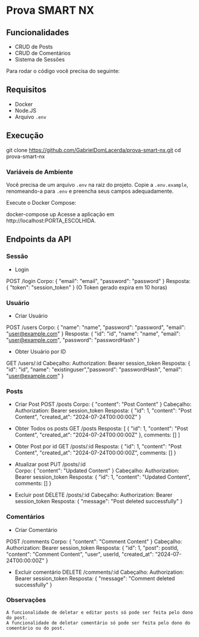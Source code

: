 # Prova SMART NX

## Funcionalidades

-   CRUD de Posts
-   CRUD de Comentários
-   Sistema de Sessões

Para rodar o código você precisa do seguinte:

## Requisitos

-   Docker
-   Node.JS
-   Arquivo `.env`

## Execução

git clone https://github.com/GabrielDomLacerda/prova-smart-nx.git
cd prova-smart-nx

### Variáveis de Ambiente

Você precisa de um arquivo `.env` na raiz do projeto.
Copie a `.env.example`, renomeando-a para `.env` e preencha seus campos adequadamente.

Execute o Docker Compose:

docker-compose up
Acesse a aplicação em http://localhost:PORTA_ESCOLHIDA.

## Endpoints da API

### Sessão

-   Login

POST /login
Corpo: { "email": "email", "password": "password" }
Resposta: { "token": "session_token" }
(O Token gerado expira em 10 horas)

### Usuário

-   Criar Usuário

POST /users
Corpo: { "name": "name", "password": "password", "email": "user@example.com" }
Resposta: { "id": "id", "name": "name", "email": "user@example.com", "password": "passwordHash" }

-   Obter Usuário por ID

GET /users/:id
Cabeçalho: Authorization: Bearer session_token
Resposta: { "id": "id", "name": "existinguser","password": "passwordHash", "email": "user@example.com" }

### Posts

-   Criar Post
    POST /posts
    Corpo: { "content": "Post Content" }
    Cabeçalho: Authorization: Bearer session_token
    Resposta: { "id": 1, "content": "Post Content", "created_at": "2024-07-24T00:00:00Z" }

-   Obter Todos os posts
    GET /posts
    Resposta: [ { "id": 1, "content": "Post Content", "created_at": "2024-07-24T00:00:00Z" }, comments: [] ]

-   Obter Post por id
    GET /posts/:id
    Resposta: { "id": 1, "content": "Post Content", "created_at": "2024-07-24T00:00:00Z", comments: [] }

-   Atualizar post
    PUT /posts/:id  
    Corpo: { "content": "Updated Content" }
    Cabeçalho: Authorization: Bearer session_token
    Resposta: { "id": 1, "content": "Updated Content", comments: [] }

-   Excluir post
    DELETE /posts/:id
    Cabeçalho: Authorization: Bearer session_token
    Resposta: { "message": "Post deleted successfully" }

### Comentários

-   Criar Comentário

POST /comments
Corpo: { "content": "Comment Content" }
Cabeçalho: Authorization: Bearer session_token
Resposta: { "id": 1, "post": postId, "content": "Comment Content", "user", userId, "created_at": "2024-07-24T00:00:00Z" }

-   Excluir comentário
    DELETE /comments/:id
    Cabeçalho: Authorization: Bearer session_token
    Resposta: { "message": "Comment deleted successfully" }

### Observações

    A funcionalidade de deletar e editar posts só pode ser feita pelo dono do post.
    A funcionalidade de deletar comentário só pode ser feita pelo dono do comentário ou do post.
